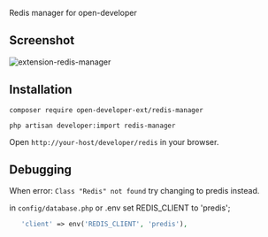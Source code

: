 Redis manager for open-developer

## Screenshot

![extension-redis-manager](https://user-images.githubusercontent.com/86517067/176555243-be034c34-92b4-4b60-8f32-89dd0432be64.png)


## Installation

```
composer require open-developer-ext/redis-manager
```

```
php artisan developer:import redis-manager
```
Open `http://your-host/developer/redis` in your browser.

## Debugging
When error: `Class "Redis" not found` try changing to predis instead.

in `config/database.php` or .env set REDIS_CLIENT to 'predis';
```php
   'client' => env('REDIS_CLIENT', 'predis'),
```
